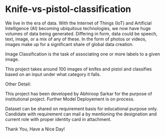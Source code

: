 # Knife-vs-pistol-classification

We live in the era of data. With the Internet of Things (IoT) and Artificial Intelligence (AI) becoming ubiquitous technologies, we now have huge volumes of data being generated. Differing in form, data could be speech, text, image, or a mix of any of these. In the form of photos or videos, images make up for a significant share of global data creation.

Image Classification  is the task of associating one  or more labels to a given image.

This project takes around 100 images of knifes and pistol and classifies based on an input under what category  it falls.


Other Detail:

This project has been developed by Abhiroop Sarkar  for the purpose of institutional project. Further Model Deployement is on process.

Dataset can be shared on requirement basis for educational purpose only. Candidate with requirement can mail a by mentioning the designation and current role with proper identity card in attachment.

Thank You, Have a Nice Day!
